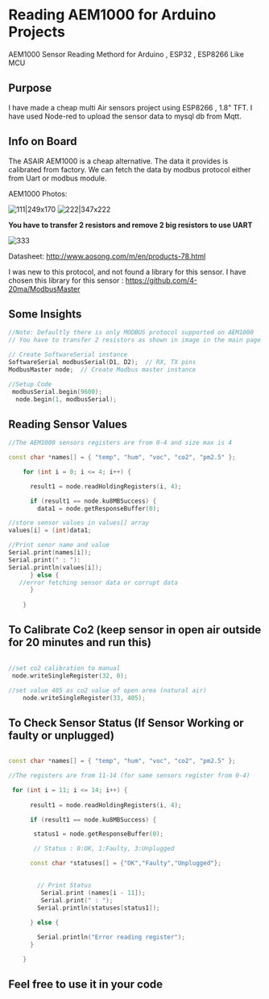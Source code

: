 # Reading AEM1000 for Arduino Projects
AEM1000 Sensor Reading Methord for Arduino , ESP32 , ESP8266 Like MCU

## Purpose
I have made a cheap multi Air sensors project using ESP8266 , 1.8" TFT. 
I have used Node-red to upload the sensor data to mysql db from Mqtt.


## Info on Board
The ASAIR AEM1000 is a cheap alternative. The data it provides is calibrated from factory. We can fetch the data by modbus protocol either from Uart or modbus module.

AEM1000 Photos:

![111|249x170](https://us1.discourse-cdn.com/flex016/uploads/nodered/original/3X/6/0/60c60864773dfe5926820a46d868a40571688284.jpeg)
![222|347x222](https://us1.discourse-cdn.com/flex016/uploads/nodered/original/3X/4/3/431141d71a74258e4088c34f7716c7c1673e025f.jpeg)

**You have to transfer 2 resistors and remove 2 big resistors to use UART**

![333](https://us1.discourse-cdn.com/flex016/uploads/nodered/original/3X/4/d/4d4e4b9eb70580b161822bd481338a8a0a0dddd7.jpeg)


Datasheet: http://www.aosong.com/m/en/products-78.html

I was new to this protocol, and not found a library for this sensor. 
I have chosen this library for this sensor : 
https://github.com/4-20ma/ModbusMaster

## Some Insights



```cpp
//Note: Defaultly there is only MODBUS protocol supported on AEM1000
// You have to transfer 2 resistors as shown in image in the main page

// Create SoftwareSerial instance
SoftwareSerial modbusSerial(D1, D2);  // RX, TX pins
ModbusMaster node;  // Create Modbus master instance

//Setup Code
 modbusSerial.begin(9600);
  node.begin(1, modbusSerial);
```

## Reading Sensor Values

```cpp
//The AEM1000 sensors registers are from 0-4 and size max is 4

const char *names[] = { "temp", "hum", "voc", "co2", "pm2.5" };

    for (int i = 0; i <= 4; i++) {

      result1 = node.readHoldingRegisters(i, 4);

      if (result1 == node.ku8MBSuccess) {
        data1 = node.getResponseBuffer(0);

//store sensor values in values[] array
values[i] = (int)data1;

//Print senor name and value
Serial.print(names[i]);
Serial.print(" : "):
Serial.println(values[i]);
      } else {
   //error fetching sensor data or corrupt data
      }
     
    }
```

## To Calibrate Co2 (keep sensor in open air outside for 20 minutes and run this)

```cpp

//set co2 calibration to manual
 node.writeSingleRegister(32, 0);

//set value 405 as co2 value of open area (natural air)
    node.writeSingleRegister(33, 405);
```


## To Check Sensor Status (If Sensor Working or faulty or unplugged)


```cpp

const char *names[] = { "temp", "hum", "voc", "co2", "pm2.5" };

//The registers are from 11-14 (for same sensors register from 0-4)

 for (int i = 11; i <= 14; i++) {
    
      result1 = node.readHoldingRegisters(i, 4);

      if (result1 == node.ku8MBSuccess) {

       status1 = node.getResponseBuffer(0);

       // Status : 0:OK, 1:Faulty, 3:Unplugged

      const char *statuses[] = {"OK","Faulty","Unplugged"};
    

        // Print Status
         Serial.print (names[i - 11]);
         Serial.print(" : ");
        Serial.println(statuses[status1]);     
        
      } else {

        Serial.println("Error reading register");
      }

    }
```

## Feel free to use it in your code



